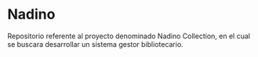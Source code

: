 # Nadino
Repositorio referente al proyecto denominado Nadino Collection, en el cual se buscara desarrollar un sistema gestor bibliotecario.
